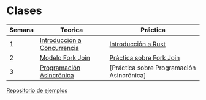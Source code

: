 # Clases

| Semana | Teorica                                                    | Práctica                                                     |
| ------ | ---------------------------------------------------------- | ------------------------------------------------------------ |
| 1      | [Introducción a Concurrencia](./clases/1-introduccion.pdf) | [Introducción a Rust](./clases/1-practica-intro-rust.pdf)    |
| 2      | [Modelo Fork Join](./clases/2-fork-join.pdf)               | [Práctica sobre Fork Join](./clases/2-practica-forkjoin.pdf) |
| 3      | [Programación Asincrónica](./clases/3-async.pdf)           | [Práctica sobre Programación Asincrónica]                    |

[Repositorio de ejemplos](https://github.com/concurrentes-fiuba/ejemplos-concurrentes)

<!--
* [Clase 2](./clases/2-correccion.pdf) Corrección / Sección Crítica / Locks
  * [Fuentes SmartPointers](./clases/SmartPointers.tar.bz2)
  * [Fuentes Locks](./clases/Locks.tar.bz2)
* [Clase 2 - Práctica](./clases/2-practica-threads-locks.pdf) Práctica sobre threads, exclusión mutua y locks
  * [Fuentes](./clases/2-practica-threads-locks.tar.bz2)
* [Clase 3](./clases/3-sincronizacion.pdf) Sincronización / Semáforos / Barreras
  * [Fuentes Semaforos](./clases/Semaforos.tar.bz2)
  * [Fuentes Barriers](./clases/Barriers.tar.bz2)
* [Clase 3 - Práctica](./clases/3-practica-semaforos-barriers.pdf) Práctica sobre Semáforos / Barreras / Problemas clásicos
  * [Fuentes](./clases/3-practica-semaforos-barriers.tar.bz2)
* [Clase 4](./clases/4-monitores.pdf) Monitores
* [Clase 4 - Práctica](./clases/4-practica-condvars.pdf) Práctica sobre Condvars
  * [Fuentes](./clases/4-practica-condvars.tar.bz2)

* [Clase 6](./clases/6-async.pdf). Programación Asincrónica.
* [Clase 6 - Práctica](./clases/6-practica-async.pdf). Práctica de Programación Asincrónica.
  * [Fuentes](./clases/6-practica-async.tar.bz2)
* [Clase 7](./clases/7-mensajes-channels.pdf) Pasaje de Mensajes / Canales
  * [Fuentes Channels en Rust](./clases/Channels.tar.bz2)
* [Clase 7](./clases/7-actores.pdf) Actores
* [Clase 7 - Práctica](./clases/7-practica-actores.pdf) Práctica sobre Channels y Actores
  * [Fuentes](./clases/7-practica-actores.tar.bz2)
* [Practica Especial - Taller de Testing](./clases/x-practica-testing.pdf) Taller de testing
  * [Fuentes](./clases/x-practica-testing.tar.bz2)
* [Clase 8](./clases/8-distrib.pdf) Concurrencia Distribuida: Algoritmos de Exclusión Mutua - Repaso de Redes. Sockets en UNIX
  * [Fuentes](./clases/8_sockets.tar.bz2)
* [Clase 8 - Práctica](./clases/8-practica-sockets.pdf) Práctica sobre Sockets y Exclusión Mutua distribuida
  * [Fuentes](./clases/practica-sockets.tar.bz2)
* [Clase 9](./clases/9-distrib2.pdf) Concurrencia Distribuida (parte 2): Algoritmos de Elección - Sockets en Rust
* [Clase 9 - Práctica](./clases/9-practica-lider.pdf) Práctica de Algoritmos de Elección
  * [Fuentes](./clases/practica-leader.tar.bz2)
* [Clase 10](./clases/10-distrib3.pdf) Concurrencia Distribuida (parte 3): Transacciones - Deadlocks
* [Clase 10 - Práctica](./clases/10-practica-transacciones-distribuidas.pdf): Transacciones Distribuidas
  * [Fuentes](./clases/practica-transacciones.tar.bz2)
* [Clase 11](./clases/11-ambientes-distrib.pdf). Ambientes Distribuidos.
* [Practica Especial - Lenguajes para concurrencia](./clases/x-practica-golang.pdf) Lenguaje Go
  * [Erlang](./clases/Erlang_Concurrencia_y_tolerancia_a_fallos.pdf). Erlang: Concurrencia y tolerancia a fallos
  * [Fuentes](./clases/practica-golang.tar.bz2)
-->

